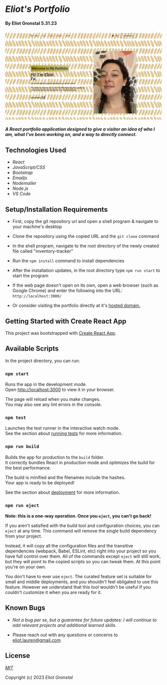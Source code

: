 # _Eliot's Portfolio_

#### By Eliot Gronstal 5.31.23

![PortfolioSite](PortfolioSite.png)

#### _A React portfolio application designed to give a visitor an idea of who I am, what I've been working on, and a way to directly connect._

## Technologies Used

* _React_
* _JavaScript/CSS_
* _Bootstrap_
* _Emailjs_
* _Nodemailer_
* _Node.js_
* _VS Code_

## Setup/Installation Requirements

* First, copy the git repository url and open a shell program & navigate to your machine's desktop
* Clone the repository using the copied URL and the `git clone` command
* In the shell program, navigate to the root directory of the newly created file called "inventory-tracker"
* Run the `npm install` command to install dependencies
* After the installation updates, in the root directory type `npm run start` to start the program
* If the web page doesn't open on its own, open a web browser (such as Google Chrome) and enter the following into the URL: `http://localhost:3000/`

* Or consider visiting the portfolio directly at it's [hosted domain.](https://eliot-gronstal-porfolio.vercel.app/)

## Getting Started with Create React App

This project was bootstrapped with [Create React App](https://github.com/facebook/create-react-app).

## Available Scripts

In the project directory, you can run:

### `npm start`

Runs the app in the development mode.\
Open [http://localhost:3000](http://localhost:3000) to view it in your browser.

The page will reload when you make changes.\
You may also see any lint errors in the console.

### `npm test`

Launches the test runner in the interactive watch mode.\
See the section about [running tests](https://facebook.github.io/create-react-app/docs/running-tests) for more information.

### `npm run build`

Builds the app for production to the `build` folder.\
It correctly bundles React in production mode and optimizes the build for the best performance.

The build is minified and the filenames include the hashes.\
Your app is ready to be deployed!

See the section about [deployment](https://facebook.github.io/create-react-app/docs/deployment) for more information.

### `npm run eject`

**Note: this is a one-way operation. Once you `eject`, you can't go back!**

If you aren't satisfied with the build tool and configuration choices, you can `eject` at any time. This command will remove the single build dependency from your project.

Instead, it will copy all the configuration files and the transitive dependencies (webpack, Babel, ESLint, etc) right into your project so you have full control over them. All of the commands except `eject` will still work, but they will point to the copied scripts so you can tweak them. At this point you're on your own.

You don't have to ever use `eject`. The curated feature set is suitable for small and middle deployments, and you shouldn't feel obligated to use this feature. However we understand that this tool wouldn't be useful if you couldn't customize it when you are ready for it.

## Known Bugs

* _Not a bug per se, but a guarantee for future updates: I will continue to add relevant projects and additional learned skills._

* Please reach out with any questions or concerns to [eliot.lauren@gmail.com](eliot.lauren@gmail.com)

## License

_[MIT](https://opensource.org/license/mit/)_

Copyright (c) 2023 _Eliot Gronstal_